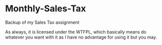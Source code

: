 # Monthly-Sales-Tax
Backup of my Sales Tax assignment

As always, it is licensed under the WTFPL, which basically means do whatever you want with it as I have no advantage for using it but you may.
